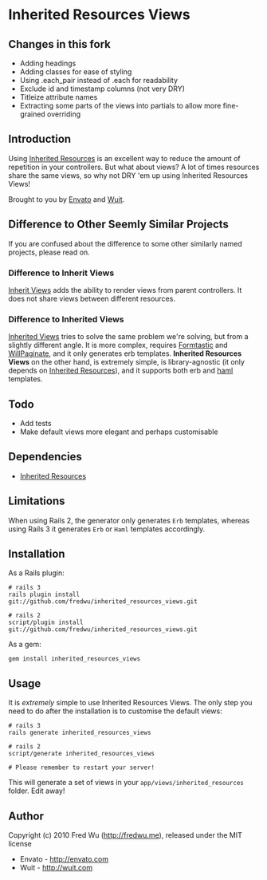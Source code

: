 # Inherited Resources Views

## Changes in this fork

* Adding headings
* Adding classes for ease of styling
* Using .each_pair instead of .each for readability
* Exclude id and timestamp columns (not very DRY)
* Titleize attribute names
* Extracting some parts of the views into partials to allow more fine-grained overriding

## Introduction

Using [Inherited Resources](http://github.com/josevalim/inherited_resources) is an excellent way to reduce the amount of repetition in your controllers. But what about views? A lot of times resources share the same views, so why not DRY 'em up using Inherited Resources Views!

Brought to you by [Envato](http://envato.com) and [Wuit](http://wuit.com).

## Difference to Other Seemly Similar Projects

If you are confused about the difference to some other similarly named projects, please read on.

### Difference to Inherit Views

[Inherit Views](http://github.com/ianwhite/inherit_views) adds the ability to render views from parent controllers. It does not share views between different resources.

### Difference to Inherited Views

[Inherited Views](http://github.com/gregbell/inherited_views) tries to solve the same problem we're solving, but from a slightly different angle. It is more complex, requires [Formtastic](http://github.com/justinfrench/formtastic) and [WillPaginate](http://github.com/mislav/will_paginate), and it only generates erb templates. **Inherited Resources Views** on the other hand, is extremely simple, is library-agnostic (it only depends on [Inherited Resources](http://github.com/josevalim/inherited_resources)), and it supports both erb and [haml](http://github.com/nex3/haml) templates.

## Todo

* Add tests
* Make default views more elegant and perhaps customisable

## Dependencies

* [Inherited Resources](http://github.com/josevalim/inherited_resources)

## Limitations

When using Rails 2, the generator only generates `Erb` templates, whereas using Rails 3 it generates `Erb` or `Haml` templates accordingly.

## Installation

As a Rails plugin:

    # rails 3
    rails plugin install git://github.com/fredwu/inherited_resources_views.git
    
    # rails 2
    script/plugin install git://github.com/fredwu/inherited_resources_views.git

As a gem:

    gem install inherited_resources_views

## Usage

It is *extremely* simple to use Inherited Resources Views. The only step you need to do after the installation is to customise the default views:

    # rails 3
    rails generate inherited_resources_views
    
    # rails 2
    script/generate inherited_resources_views

    # Please remember to restart your server!

This will generate a set of views in your `app/views/inherited_resources` folder. Edit away!

## Author

Copyright (c) 2010 Fred Wu (<http://fredwu.me>), released under the MIT license

* Envato - <http://envato.com>
* Wuit - <http://wuit.com>